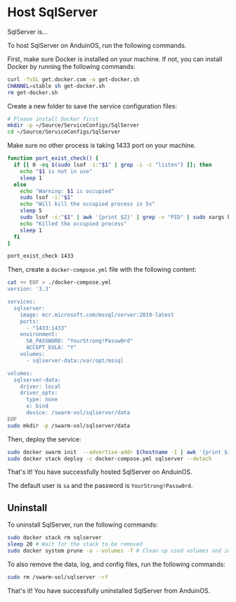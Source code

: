 # Host SqlServer

SqlServer is...

To host SqlServer on AnduinOS, run the following commands.

First, make sure Docker is installed on your machine. If not, you can install Docker by running the following commands:

```bash
curl -fsSL get.docker.com -o get-docker.sh
CHANNEL=stable sh get-docker.sh
rm get-docker.sh
```

Create a new folder to save the service configuration files:

```bash
# Please install Docker first
mkdir -p ~/Source/ServiceConfigs/SqlServer
cd ~/Source/ServiceConfigs/SqlServer
```

Make sure no other process is taking 1433 port on your machine.

```bash
function port_exist_check() {
  if [[ 0 -eq $(sudo lsof -i:"$1" | grep -i -c "listen") ]]; then
    echo "$1 is not in use"
    sleep 1
  else
    echo "Warning: $1 is occupied"
    sudo lsof -i:"$1"
    echo "Will kill the occupied process in 5s"
    sleep 5
    sudo lsof -i:"$1" | awk '{print $2}' | grep -v "PID" | sudo xargs kill -9
    echo "Killed the occupied process"
    sleep 1
  fi
}

port_exist_check 1433
```

Then, create a `docker-compose.yml` file with the following content:

```bash
cat << EOF > ./docker-compose.yml
version: '3.3' 

services:
  sqlserver:
    image: mcr.microsoft.com/mssql/server:2019-latest
    ports:
      - "1433:1433"
    environment:
      SA_PASSWORD: "YourStrong!Passw0rd"
      ACCEPT_EULA: "Y"
    volumes:
      - sqlserver-data:/var/opt/mssql

volumes:
  sqlserver-data:
    driver: local
    driver_opts:
      type: none
      o: bind
      device: /swarm-vol/sqlserver/data
EOF
sudo mkdir -p /swarm-vol/sqlserver/data
```

Then, deploy the service:

```bash
sudo docker swarm init  --advertise-addr $(hostname -I | awk '{print $1}')
sudo docker stack deploy -c docker-compose.yml sqlserver --detach
```

That's it! You have successfully hosted SqlServer on AnduinOS.

The default user is `sa` and the password is `YourStrong!Passw0rd`.

## Uninstall

To uninstall SqlServer, run the following commands:

```bash
sudo docker stack rm sqlserver
sleep 20 # Wait for the stack to be removed
sudo docker system prune -a --volumes -f # Clean up used volumes and images
```

To also remove the data, log, and config files, run the following commands:

```bash
sudo rm /swarm-vol/sqlserver -rf
```

That's it! You have successfully uninstalled SqlServer from AnduinOS.

